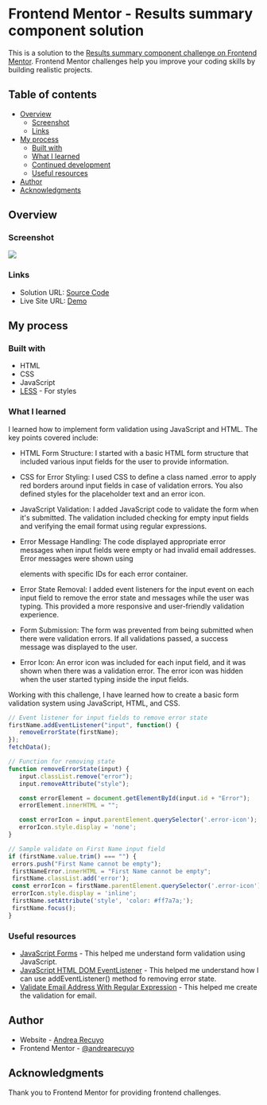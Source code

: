 # Frontend Mentor - Results summary component solution

This is a solution to the [Results summary component challenge on Frontend Mentor](https://www.frontendmentor.io/challenges/results-summary-component-CE_K6s0maV). Frontend Mentor challenges help you improve your coding skills by building realistic projects.  

## Table of contents

- [Overview](#overview)
  - [Screenshot](#screenshot)
  - [Links](#links)
- [My process](#my-process)
  - [Built with](#built-with)
  - [What I learned](#what-i-learned)
  - [Continued development](#continued-development)
  - [Useful resources](#useful-resources)
- [Author](#author)
- [Acknowledgments](#acknowledgments)

## Overview

### Screenshot

![](https://lh3.googleusercontent.com/fife/AKsag4NV3h_O0AEBTbodsnFR0EdfUtMhTOEIiZ_qOchqG24rbhPAupP17tB-0ARCNGiHU6ycxRLeTxDSh0PEHbNlyL9GlQbTGJxJNP1zasdOscnU9X1yOfOjrmWMuwP9o4vHVk6pxp05YotjBBfYAU385n0dhj-le2b9ecry1xPy7s8_f_-hnc4HnUu1V06KLTsPaK3xdjOji_tvw1Fc2nztmohyMxwZB5_NfxjcWqWt1WQgHqZFx8APybbnkh5eh-fyJnxw2d8gOwSvxizb1TeiVAZZX7Hfc1jphIC0ENoZrdTHO9pe85j-LqABbfihYod2yj-osIVBsLEruQh3DQnRSgmwgONWQAEeoGftzeWkAGoNiMzBcDmq_4ptmcuJAFPuiI38qPk4GB7zkXIP6NG0RIYjfc6aU9CDbHDoUA2ynYRdy_GIWZu36DD462CQIZF5ruWgpdGUVx11xDNSXRXsFHllrhCECzMfBC_wXn6R3Y5il57KJPGD7eC0h7SnPzlvt8IKclW16llNoJwG7kVXH_SeD11LPQkjy9hoUId6iFc_NTG6-q5tq2T-3MKCFOqoEJsfB9ZF_i1smAHb7Jsi9C6vrmfS0cxFQYSLjMaM3u-5l3VD8_GhrKUKTlel4c7Zktnea9sUwL1FsjjTGMcpe0D1ccjVpLvEDvMlaPWuELlIDogmLeln-7RTTuqPdF1q4xUAwDjMNcB9BNZedWPF_4TjaiJCGJdqyxvhawJPh6hR8UIArOSNh3_OULLi68UgcJhRDUe1NwyBwiylVsglHV45JFImxGB7z2TU73ODCo38u84H5rde-IhQcC2zgfU4khJvgEXn6uZ-jmkuxBsXD-RWGAzJOoYUgNl1q9or2pTzVPDu2Ml0EYgCfH9aEL6KpC_P_ddMLSL4FR3h217PGxRi3HWBebWO79phBZtWPJm2NUx0TsD3LC1FRZm-PyaAvn5e8dN88EW7z-6nWp52t4Wsect-hzVM2yegjduOZ27P_0IHjapeKv1xg53m1IQqmERFJ6je0nxZk6TEMMP-gFO4uDI8t1aUqWcyOVqcMROMGh5F-Ah-mYJMpWlX1UGBQDewyEh7cXzhdcxldXfeBgJcdRnc0W0PmzNQKuyO5YrXtmolS8rE2utN6fuqQxGgALeeupPbaYMAIQb9950UH6zNJ02OTyh4Puc11z01i9LYoUkztWjtwjeXhGCaQ1p7BUcviDmVAL4Zg35XVKOfkVaptBMt6CyPtpGGT_SsiFg8koLnKFPKNc5e8KC9lMMcL1SoOn_N6gCUDuMPk2QDwcwx5-KOGmsWlZSlFM1XRINVwQigCy58p-j-iHFoCHOwGfQIX-EDGfijsgF-c9XQ1HFx4XQFdXR588oTMLf81nuu0LYAnwL0htoorHibac6bg1YrkX2psOqWKMJ_quCLShbC9SUTnUqxA2moXoz1WFstMIKqlXAt19kMVRxhfD2zymyCCCrh45YZ5wiY42V24XBTs-c7oRNDcEeAJ_UVqqtrvH3P3ZELNq2rZyNiZi_whKmY3ZppCKhgDzoUbTowvObTGRq0ulofHdFNewGGhuk1bbMMwcszkn-4MCmTf7gmgIgEn9S7P1aJBKODbdidtlo4wB1eP6j9b1J-krAfd0qElH0GUFbo1Qwd9qdbWlzE1J9EEaVNd6f_hriVx3CiXbAWZzfXbzWiJS550HKsZg0DClOMkq_icuiG5CqoC2KmbmK6miWX5TlkuZLDCP-Sa-vPWKyM=w1920-h929)

### Links

- Solution URL: [Source Code](https://github.com/andrearecuyo/intro-component-with-signup-form-master)
- Live Site URL: [Demo](https://andrearecuyo.github.io/intro-component-with-signup-form-master/)

## My process

### Built with

- HTML
- CSS
- JavaScript
- [LESS](https://lesscss.org/) - For styles

### What I learned
I learned how to implement form validation using JavaScript and HTML. The key points covered include:

- HTML Form Structure: I started with a basic HTML form structure that included various input fields for the user to provide information.

- CSS for Error Styling: I used CSS to define a class named .error to apply red borders around input fields in case of validation errors. You also defined styles for the placeholder text and an error icon.

- JavaScript Validation: I added JavaScript code to validate the form when it's submitted. The validation included checking for empty input fields and verifying the email format using regular expressions.

- Error Message Handling: The code displayed appropriate error messages when input fields were empty or had invalid email addresses. Error messages were shown using <p> elements with specific IDs for each error container.

- Error State Removal: I added event listeners for the input event on each input field to remove the error state and messages while the user was typing. This provided a more responsive and user-friendly validation experience.

- Form Submission: The form was prevented from being submitted when there were validation errors. If all validations passed, a success message was displayed to the user.

- Error Icon: An error icon was included for each input field, and it was shown when there was a validation error. The error icon was hidden when the user started typing inside the input fields.

Working with this challenge, I have learned how to create a basic form validation system using JavaScript, HTML, and CSS.
 
 ```javascript
// Event listener for input fields to remove error state
firstName.addEventListener("input", function() {
	removeErrorState(firstName);
});
fetchData();

// Function for removing state
function removeErrorState(input) {
	input.classList.remove("error");
	input.removeAttribute("style");

	const errorElement = document.getElementById(input.id + "Error");
	errorElement.innerHTML = "";

	const errorIcon = input.parentElement.querySelector('.error-icon');
	errorIcon.style.display = 'none';
}

// Sample validate on First Name input field
if (firstName.value.trim() === "") {
  errors.push("First Name cannot be empty");
  firstNameError.innerHTML = "First Name cannot be empty";
  firstName.classList.add('error');
  const errorIcon = firstName.parentElement.querySelector('.error-icon');
  errorIcon.style.display = 'inline';
  firstName.setAttribute('style', 'color: #ff7a7a;');
  firstName.focus();
}

```
### Useful resources

- [JavaScript Forms](https://www.w3schools.com/js/js_validation.asp) - This helped me understand form validation using JavaScript.
- [JavaScript HTML DOM EventListener](https://www.w3schools.com/js/js_htmldom_eventlistener.asp) - This helped me understand how I can use addEventListener() method fo removing error state.
- [Validate Email Address With Regular Expression](https://gist.github.com/cgkio/7268045) - This helped me create the validation for email.


## Author

- Website - [Andrea Recuyo](https://andrearecuyo.github.io/andrearecuyoportfolio/)
- Frontend Mentor - [@andrearecuyo](https://www.frontendmentor.io/profile/andrearecuyo)

## Acknowledgments

Thank you to Frontend Mentor for providing frontend challenges.